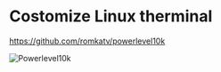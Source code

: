 # Costomize Linux therminal

https://github.com/romkatv/powerlevel10k

![Powerlevel10k](
https://raw.githubusercontent.com/romkatv/powerlevel10k-media/master/prompt-styles-high-contrast.png)
